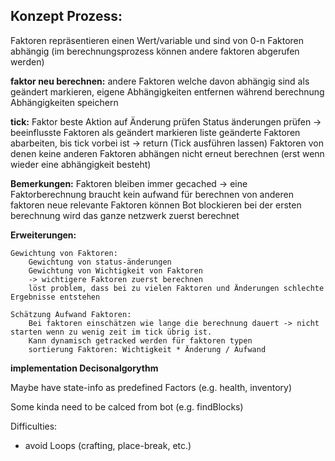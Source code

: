 ## Konzept Prozess:
Faktoren repräsentieren einen Wert/variable und sind von 0-n Faktoren abhängig (im berechnungsprozess können andere faktoren abgerufen werden)

**faktor neu berechnen:** 
    andere Faktoren welche davon abhängig sind als geändert markieren, 
    eigene Abhängigkeiten entfernen
    während berechnung Abhängigkeiten speichern

**tick:**
    Faktor beste Aktion auf Änderung prüfen
    Status änderungen prüfen -> beeinflusste Faktoren als geändert markieren
    liste geänderte Faktoren abarbeiten, bis tick vorbei ist -> return (Tick ausführen lassen)
    Faktoren von denen keine anderen Faktoren abhängen nicht erneut berechnen (erst wenn wieder eine abhängigkeit besteht)

**Bemerkungen:**
    Faktoren bleiben immer gecached -> eine Faktorberechnung braucht kein aufwand für berechnen von anderen faktoren
    neue relevante Faktoren können Bot blockieren
    bei der ersten berechnung wird das ganze netzwerk zuerst berechnet

**Erweiterungen:**

    Gewichtung von Faktoren:
        Gewichtung von status-änderungen
        Gewichtung von Wichtigkeit von Faktoren
        -> wichtigere Faktoren zuerst berechnen
        löst problem, dass bei zu vielen Faktoren und Änderungen schlechte Ergebnisse entstehen

    Schätzung Aufwand Faktoren:
        Bei faktoren einschätzen wie lange die berechnung dauert -> nicht starten wenn zu wenig zeit im tick übrig ist.
        Kann dynamisch getracked werden für faktoren typen
        sortierung Faktoren: Wichtigkeit * Änderung / Aufwand

**implementation Decisonalgorythm**

Maybe have state-info as predefined Factors (e.g. health, inventory)

Some kinda need to be calced from bot (e.g. findBlocks)

Difficulties:
- avoid Loops (crafting, place-break, etc.)